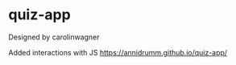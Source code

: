# quiz-app
Designed by carolinwagner

Added interactions with JS
https://annidrumm.github.io/quiz-app/
